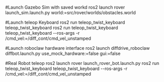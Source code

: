 #Launch Gazebo Sim with saved workd
ros2 launch rover launch_sim.launch.py world:=src/rover/worlds/obstacles.world 

#Launch teleop Keyboard
ros2 run teleop_twist_keyboard teleop_twist_keyboard 
ros2 run teleop_twist_keyboard teleop_twist_keyboard --ros-args -r /cmd_vel:=/diff_cont/cmd_vel_unstamped

#Launch roboclaw hardware interface
ros2 launch diffdrive_roboclaw diffbot.launch.py use_mock_hardware:=false gui:=false

#Real Robot teleop
ros2 launch rover launch_rover_bot.launch.py
ros2 run teleop_twist_keyboard teleop_twist_keyboard --ros-args -r /cmd_vel:=/diff_cont/cmd_vel_unstamped
